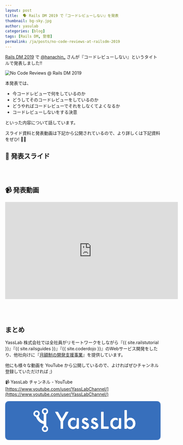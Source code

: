 ```yaml
---
layout: post
title:  🗣 Rails DM 2019 で『コードレビューしない』を発表
thumbnail: bg-sky.jpg
author: yasulab
categories: [blog]
tags: [Rails DM, 登壇]
permalink: /ja/posts/no-code-reviews-at-railsdm-2019
---
```


[Rails DM 2019](https://railsdm.github.io/) で [@hanachin_](https://twitter.com/hanachin_) さんが『コードレビューしない』というタイトルで発表しました‼️

![No Code Reviews @ Rails DM 2019](https://i.gyazo.com/00b935629662491bf5b575944991c680.jpg)

本発表では、

* 今コードレビューで何をしているのか
* どうしてそのコードレビューをしているのか
* どうやればコードレビューでそれをしなくてよくなるか
* コードレビューしないをする決意

といった内容について話しています。

スライド資料と発表動画は下記から公開されているので、より詳しくは下記資料をぜひ! 👀✨

## 📜 発表スライド

<div style="margin-bottom: 80px;">
  <script async class="speakerdeck-embed" data-id="f74eb8685f85480485577fe958b6fdca" data-ratio="1.77777777777778" src="//speakerdeck.com/assets/embed.js"></script>
</div>

## 📹 発表動画

<div class="video" style="margin-bottom: 80px;">
  <iframe width="560" height="315" src="https://www.youtube.com/embed/8OEnWnTASNU?rel=0&autoplay=0&showinfo=0&controls=1&fs=1&modestbranding=0" frameborder="0" allow="accelerometer; autoplay; encrypted-media; gyroscope; picture-in-picture" allowfullscreen></iframe>
</div>


## まとめ

YassLab 株式会社では全社員がリモートワークをしながら『{{ site.railstutorial }}』『{{ site.railsguides }}』『{{ site.coderdojo }}』のWebサービス開発をしたり、他社向けに『[月額制の開発支援事業](/ja/agile)』を提供しています。

他にも様々な動画を YouTube から公開しているので、よければぜひチャンネル登録していただければ ;)

📹 YassLab チャンネル - YouTube   
[https://www.youtube.com/user/YassLabChannel/](https://www.youtube.com/user/YassLabChannel/)

[![YassLab Inc.](/img/logos/800x200.png)](/)


